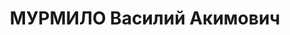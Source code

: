 ---
title: МУРМИЛО Василий Акимович
description: '1894, Харківська обл., м. Ізюм, українець, освіта початкова, прож.:
  м. Лисичанськ, не працював

  Військовою колегією Верховного суду СРСР 29 жовтня 1937 р. засуджений до розстрілу.

  Реабілітований у 1956 р.'
---